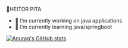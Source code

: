🎯HEITOR PITA

- 🔭 I’m currently working on java applications
- 🦝 I’m currently learning java/springboot

[![Anurag's GitHub stats](https://github-readme-stats.vercel.app/api?username=heitorpita)](https://github.com/anuraghazra/github-readme-stats&theme=dracula)
